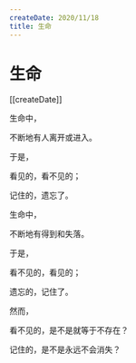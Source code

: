 ```yaml
---
createDate: 2020/11/18
title: 生命
---
```


# 生命

[[createDate]]

生命中，

不断地有人离开或进入。

于是，

看见的，看不见的；

记住的，遗忘了。

生命中，

不断地有得到和失落。

于是，

看不见的，看见的；

遗忘的，记住了。

然而，

看不见的，是不是就等于不存在？

记住的，是不是永远不会消失？
